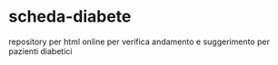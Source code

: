 # scheda-diabete
repository per html online per verifica andamento e suggerimento per pazienti diabetici
